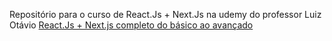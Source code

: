 Repositório para o curso de React.Js + Next.Js na udemy do professor Luiz Otávio
<a href="https://www.udemy.com/course/curso-de-reactjs-nextjs-completo-do-basico-ao-avancado/">React.Js + Next.js completo do básico ao avançado</a>
